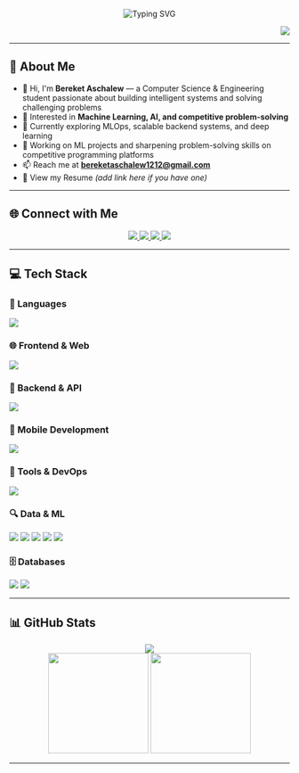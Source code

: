 <p align="center">
  <img src="https://readme-typing-svg.herokuapp.com?font=Righteous&size=35&duration=4000&color=00F72E&center=true&vCenter=true&width=500&height=70&lines=Hi+There!+%F0%9F%91%8B;I'm+Bereket+Aschalew!;Problem+Solver+%F0%9F%A4%9E;Machine+Learning+Enthusiast+%F0%9F%A4%96;Mobile+%26+Backend+Developer+%F0%9F%92%BB" alt="Typing SVG" />
</p>

<!-- Visitor count box placed at top-right corner -->
<p align="right">
  <img src="https://profile-counter.glitch.me/bereketaschalew/count.svg" />
</p>

---

## 💫 About Me  
- 👋 Hi, I'm **Bereket Aschalew** — a Computer Science & Engineering student passionate about building intelligent systems and solving challenging problems  
- 🧠 Interested in **Machine Learning, AI, and competitive problem-solving**  
- 🌱 Currently exploring MLOps, scalable backend systems, and deep learning  
- 🔭 Working on ML projects and sharpening problem-solving skills on competitive programming platforms  
- 📫 Reach me at **bereketaschalew1212@gmail.com**  
- 📄 View my Resume *(add link here if you have one)*  

---

## 🌐 Connect with Me  
<p align="center">
  <a href="https://linkedin.com/in/YOUR-LINKEDIN" target="_blank">
    <img src="https://img.shields.io/badge/LinkedIn-%230077B5.svg?logo=linkedin&logoColor=white" />
  </a>
  <a href="https://github.com/YOUR-GITHUB" target="_blank">
    <img src="https://img.shields.io/badge/GitHub-%23121011.svg?logo=github&logoColor=white" />
  </a>
  <a href="https://leetcode.com/YOUR-LEETCODE" target="_blank">
    <img src="https://img.shields.io/badge/LeetCode-%23FFA116.svg?logo=leetcode&logoColor=black" />
  </a>
  <a href="https://codeforces.com/profile/YOUR-CODEFORCES" target="_blank">
    <img src="https://img.shields.io/badge/Codeforces-%23445f9d.svg?logo=codeforces&logoColor=white" />
  </a>
</p>

---

## 💻 Tech Stack  

### 🚀 Languages  
<img src="https://skillicons.dev/icons?i=cpp,py,js,ts,java" />  

### 🌐 Frontend & Web  
<img src="https://skillicons.dev/icons?i=react,nextjs,html,css,tailwind,bootstrap" />  

### 🧠 Backend & API  
<img src="https://skillicons.dev/icons?i=nodejs,flask,fastapi,express" />  

### 📱 Mobile Development  
<img src="https://skillicons.dev/icons?i=flutter,dart,kotlin,java" />  

### 🧰 Tools & DevOps  
<img src="https://skillicons.dev/icons?i=docker,git,github,vscode,postman,figma,vercel,jest,cmake" />  

### 🔍 Data & ML  
<p>
<img src="https://img.shields.io/badge/Numpy-013243?style=for-the-badge&logo=numpy&logoColor=white" />
<img src="https://img.shields.io/badge/Pandas-150458?style=for-the-badge&logo=pandas&logoColor=white" />
<img src="https://img.shields.io/badge/scikit--learn-F7931E?style=for-the-badge&logo=scikit-learn&logoColor=white" />
<img src="https://img.shields.io/badge/TensorFlow-FF6F00?style=for-the-badge&logo=tensorflow&logoColor=white" />
<img src="https://img.shields.io/badge/MLflow-0175C2?style=for-the-badge&logo=mlflow&logoColor=white" />
</p>

### 🗄️ Databases  
<img src="https://skillicons.dev/icons?i=mongodb,mysql,postgres,firebase,supabase,sqlite" />  
<img src="https://img.shields.io/badge/SQL%20Server-CC2927?style=for-the-badge&logo=microsoft-sql-server&logoColor=white" />

---

## 📊 GitHub Stats  
<p align="center">
  <img src="https://github-readme-stats.vercel.app/api?username=YOUR-GITHUB&theme=dark&hide_border=true&include_all_commits=true&count_private=true" /><br/>
  <img height="180em" src="https://github-readme-stats.vercel.app/api/top-langs/?username=YOUR-GITHUB&theme=dark&layout=compact&hide_border=true" />
  <img height="180em" src="https://streak-stats.demolab.com/?user=YOUR-GITHUB&theme=dark&hide_border=true" />
</p>

---
